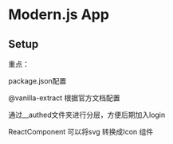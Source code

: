 # Modern.js App

## Setup

重点：

package.json配置

@vanilla-extract 根据官方文档配置

通过__authed文件夹进行分层，方便后期加入login

ReactComponent 可以将svg 转换成Icon 组件
